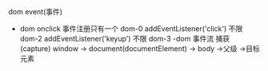 dom event(事件)
- dom
  onclick 事件注册只有一个 dom-0
  addEventListener('click') 不限 dom-2
  addEventListener('keyup') 不限 dom-3
-dom 事件流
捕获 (capture)
window -> document(documentElement)
-> body ->父级 ->目标元素
